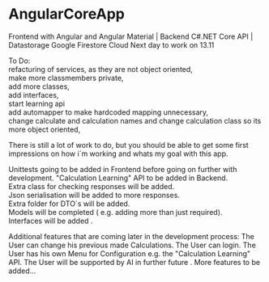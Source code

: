 # AngularCoreApp
Frontend with Angular and Angular Material |
Backend C#.NET Core API |
Datastorage Google Firestore Cloud
Next day to work on 13.11  

To Do:  
refacturing of services, as they are not object oriented,  
make more classmembers private,  
add more classes,  
add interfaces,  
start learning api  
add automapper to make hardcoded mapping unnecessary,  
change calculate and calculation names and change calculation class so its more object oriented,  



There is still a lot of work to do, but you should be able to get some first impressions on how i´m working and whats my goal with this app.  

Unittests going to be added in Frontend before going on further with development.
"Calculation Learning" API to be added in Backend.  
Extra class for checking responses will be added.  
Json serialisation will be added to more responses.  
Extra folder for DTO´s will be added.  
Models will be completed ( e.g. adding more than just required).    
Interfaces will be added .  



Additional features that are coming later in the development process:
The User can change his previous made Calculations.
The User can login.
The User has his own Menu for Configuration e.g. the "Calculation Learning" API.
The User will be supported by AI in further future  .
More features to be added...
